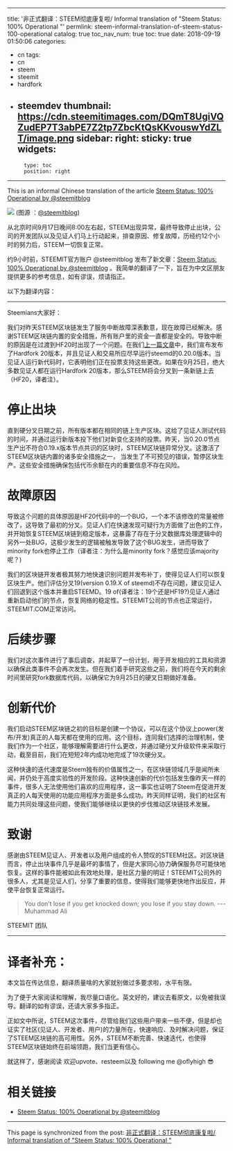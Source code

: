 
---
title: '非正式翻译：STEEM彻底康复啦/ Informal translation of "Steem Status: 100% Operational "'
permlink: steem-informal-translation-of-steem-status-100-operational
catalog: true
toc_nav_num: true
toc: true
date: 2018-09-19 01:50:06
categories:
- cn
tags:
- cn
- steem
- steemit
- hardfork
- steemdev
thumbnail: https://cdn.steemitimages.com/DQmT8UgiVQZudEP7T3abPE7Z2tp7ZbcKtQsKKvouswYdZLT/image.png
sidebar:
    right:
        sticky: true
widgets:
    -
        type: toc
        position: right
---


This is an informal Chinese translation of the article  [Steem Status: 100% Operational by @steemitblog](https://steemit.com/steem/@steemitblog/steem-status-100-operational) 

![](https://cdn.steemitimages.com/DQmT8UgiVQZudEP7T3abPE7Z2tp7ZbcKtQsKKvouswYdZLT/image.png)
(图源 ：[@steemitblog](https://steemit.com/steem/@steemitblog/steem-status-100-operational))

从北京时间9月17日晚间8:00左右起，STEEM出现异常，最终导致停止出块，公司的开发团队以及见证人们马上行动起来，排查原因、修复故障，历经约12个小时的努力后，STEEM一切恢复正常。

约9小时前，STEEMIT官方账户 @steemitblog 发布了新文章：[Steem Status: 100% Operational by @steemitblog](https://steemit.com/steem/@steemitblog/steem-status-100-operational) 。我简单的翻译了一下，旨在为中文区朋友提供更多的参考信息，如有谬误，烦请指正。

以下为翻译内容：

----
Steemians大家好：

我们对昨天STEEM区块链发生了服务中断故障深表歉意，现在故障已经解决。感谢STEEM区块链内置的安全措施，所有账户里的资金一直都是安全的。导致中断的原因是在过渡到HF20时出现了一个问题。在我们[上一篇文章](https://steemit.com/hardfork/@steemitblog/hardfork-announcement-for-witnesses-exchanges-and-users)中，我们宣布发布了Hardfork 20版本，并且见证人和交易所应尽早运行steemd的0.20.0版本。当见证人运行新代码时，它表明他们正在投票支持这些更改。如果在9月25日，绝大多数见证人都在运行Hardfork 20版本，那么STEEM将会分叉到一条新链上去（HF20，译者注）。

# 停止出块

直到硬分叉日期之前，所有版本都在相同的链上生产区块。这给了见证人测试代码的时间，并通过运行新版本投下他们对新变化支持的投票。昨天，当0.20.0节点生产出不符合0.19.x版本节点共识的区块时，STEEM区块链异常分叉。这激活了STEEM区块链内置的诸多安全措施之一， 当发生了不可预见的错误，暂停区块生产。这些安全措施确保包括代币余额在内的重要信息不存在风险。

# 故障原因

导致这个问题的具体原因是HF20代码中的一个BUG，一个本不该修改的常量被修改了，这导致了最初的分叉。见证人们在快速发现可疑行为方面做了出色的工作，并开始恢复STEEM区块链到稳定版本，这暴露了存在于分叉数据库处理逻辑中的另外一处BUG，这极少发生的逻辑被触发导致了这个BUG发生，进而导致了minority fork也停止工作（译者注：为什么是minority fork？感觉应该majority呢？)

我们的区块链开发者极其努力地快速识别问题并发布补丁，使得见证人们可以恢复区块生产。他们评估分叉19(version 0.19.X of steemd)不存在问题，建议见证人们回退到这个版本并重启STEEMD。19 of(译者注：19个还是HF19?)见证人通过重新启动他们的节点，恢复网络的稳定性。STEEMIT公司的节点也正常运行，STEEMIT.COM正常访问。

# 后续步骤

我们对这次事件进行了事后调查，并起草了一份计划，用于开发相应的工具和资源以确保此类事件不会再次发生。但在我们着手研究这些之前，我们将在今天的剩余时间里研究fork数据库代码，以确保它为9月25日的硬叉日期做好准备。

# 创新代价

我们启动STEEM区块链之初的目标是创建一个协议，可以在这个协议上power(发布/开发)真正的人每天都在使用的应用。这个目标，连同我们选择的治理机制，使我们作为一个社区，能够理解需要进行什么更改，并通过硬分叉升级软件来采取行动，截至目前，我们在短短2年内成功地完成了19次硬分叉。

这种快速的迭代速度是Steem独有的价值属性之一，在区块链领域几乎是闻所未闻，并仍处于高度实验性的开发阶段。这种快速创新的代价包括发生像昨天一样的事件，很多人无法使用他们喜欢的应用程序，这一事实也证明了Steem在促进开发真正的人每天使用的功能应用程序方面是多么成功。昨天同样证明，我们的社区有能力共同处理这些问题，使我们能够继续以更快的步伐推动区块链技术发展。


# 致谢

感谢由STEEM见证人、开发者以及用户组成的令人赞叹的STEEM社区。对区块链而言，停止出块事件几乎是最坏的事情了，但是大家同心协力确保服务尽可能快地恢复。这样的事件能被如此有效地处理，是社区力量的明证！STEEMIT公司外的很多人，尤其是见证人们，分享了重要的信息，使得我们能够更快地作出反应，并使平台恢复正常运行。

>You don’t lose if you get knocked down; you lose if you stay down. 
>--- Muhammad Ali

STEEMIT 团队

----------------------

# 译者补充：

本文旨在传达信息，翻译质量啥的大家就别做过多要求啦，水平有限。

为了便于大家阅读和理解，我尽量口语化。英文好的，建议去看原文，以免被我误导。翻译的如有谬误，还请大家多多指正。

正如文中所说，STEEM这次事件，尽管给我们这些用户带来一些不便，但是却也证实了社区(见证人、开发者、用户)的力量所在，快速响应、及时解决问题，保证了STEEM区块链的高可用性。另外，STEEM不断完善、快速迭代，也使得STEEM区块链始终在前端领跑，我们当更有信心。

就这样了，感谢阅读
欢迎upvote、resteem以及 following me @oflyhigh 😎

# 相关链接

*  [Steem Status: 100% Operational by @steemitblog](https://steemit.com/steem/@steemitblog/steem-status-100-operational)

- - -

This page is synchronized from the post: [非正式翻译：STEEM彻底康复啦/ Informal translation of "Steem Status: 100% Operational "](https://steemit.com/@oflyhigh/steem-informal-translation-of-steem-status-100-operational)
